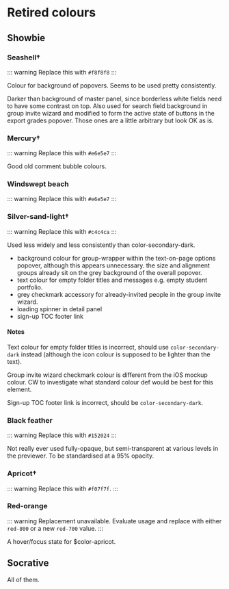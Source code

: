 # Retired colours

## Showbie

### Seashell†

::: warning
Replace this with `#f8f8f8`
:::

<ColorSwatch hex="#f0f0f0" theme="showbie" />

Colour for background of popovers. Seems to be used pretty
consistently.

Darker than background of master panel, since borderless white
fields need to have some contrast on top. Also used for search
field background in group invite wizard and modified to form the
active state of buttons in the export grades popover. Those ones
are a little arbitrary but look OK as is.

### Mercury†

::: warning
Replace this with `#e6e5e7`
:::

<ColorSwatch hex="#e9e9eb" theme="showbie" />

Good old comment bubble colours.

### Windswept beach

::: warning
Replace this with `#e6e5e7`
:::

<ColorSwatch hex="#e3e4e6" theme="showbie" />

### Silver-sand-light†

::: warning
Replace this with `#c4c4ca`
:::

<ColorSwatch hex="#cac9cd" theme="showbie" />

Used less widely and less consistently than color-secondary-dark.

- background colour for group-wrapper within the text-on-page options popover, although this appears unnecessary. the size and alignment groups already sit on the grey background of the overall popover.
- text colour for empty folder titles and messages e.g. empty student portfolio.
- grey checkmark accessory for already-invited people in the group invite wizard.
- loading spinner in detail panel
- sign-up TOC footer link

#### Notes

Text colour for empty folder titles is incorrect, should use
`color-secondary-dark` instead (although the icon colour is supposed
to be lighter than the text).

Group invite wizard checkmark colour is different from the iOS mockup
colour. CW to investigate what standard colour def would be best for
this element.

Sign-up TOC footer link is incorrect, should be `color-secondary-dark`.

### Black feather

::: warning
Replace this with `#152024`
:::

<ColorSwatch hex="#101e24" theme="showbie" />

Not really ever used fully-opaque, but semi-transparent at various levels in
the previewer. To be standardised at a 95% opacity.

### Apricot†

::: warning
Replace this with `#f07f7f`.
:::

<ColorSwatch hex="#ec8183" theme="showbie" />

### Red-orange

::: warning
Replacement unavailable. Evaluate usage and replace with either
`red-800` or a new `red-700` value.
:::

<ColorSwatch hex="#fc3d39" theme="showbie" />

A hover/focus state for $color-apricot.

## Socrative

All of them.
